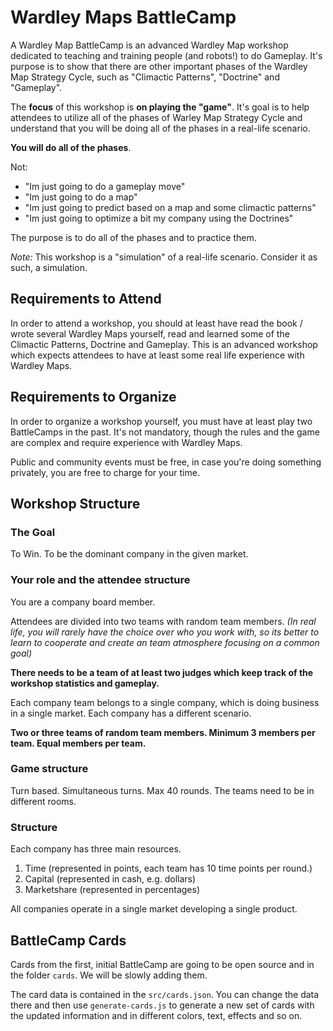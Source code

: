 # Wardley Maps BattleCamp

A Wardley Map BattleCamp is an advanced Wardley Map workshop dedicated to teaching and training people (and robots!) to do Gameplay. It's purpose is to show that there are other important phases of the Wardley Map Strategy Cycle, such as "Climactic Patterns", "Doctrine" and "Gameplay".

The **focus** of this workshop is **on playing the "game"**. It's goal is to help attendees to utilize all of the phases of Warley Map Strategy Cycle and understand that you will be doing all of the phases in a real-life scenario.

**You will do all of the phases**.

Not:

- "Im just going to do a gameplay move"
- "Im just going to do a map"
- "Im just going to predict based on a map and some climactic patterns"
- "Im just going to optimize a bit my company using the Doctrines"

The purpose is to do all of the phases and to practice them.

*Note:* This workshop is a "simulation" of a real-life scenario. Consider it as such, a simulation.

## Requirements to Attend

In order to attend a workshop, you should at least have read the book / wrote several Wardley Maps yourself, read and learned some of the Climactic Patterns, Doctrine and Gameplay. This is an advanced workshop which expects attendees to have at least some real life experience with Wardley Maps.

## Requirements to Organize

In order to organize a workshop yourself, you must have at least play two BattleCamps in the past.
It's not mandatory, though the rules and the game are complex and require experience with Wardley Maps.

Public and community events must be free, in case you're doing something privately, you are free to charge for your time.

## Workshop Structure

### The Goal

To Win. To be the dominant company in the given market.

### Your role and the attendee structure

You are a company board member.

Attendees are divided into two teams with random team members.
*(In real life, you will rarely have the choice over who you work with, so its better to learn to cooperate and create an team atmosphere focusing on a common goal)*

**There needs to be a team of at least two judges which keep track of the workshop statistics and gameplay.**

Each company team belongs to a single company, which is doing business in a single market. Each company has a different scenario.

**Two or three teams of random team members. Minimum 3 members per team. Equal members per team.**

### Game structure

Turn based. Simultaneous turns. Max 40 rounds.
The teams need to be in different rooms.

### Structure

Each company has three main resources.

1. Time (represented in points, each team has 10 time points per round.)
2. Capital (represented in cash, e.g. dollars)
3. Marketshare (represented in percentages)

All companies operate in a single market developing a single product.

## BattleCamp Cards

Cards from the first, initial BattleCamp are going to be open source and in the folder `cards`. We will be slowly adding them.

The card data is contained in the `src/cards.json`. You can change the data there and then use `generate-cards.js` to generate a new set of cards with the updated information and in different colors, text, effects and so on.
